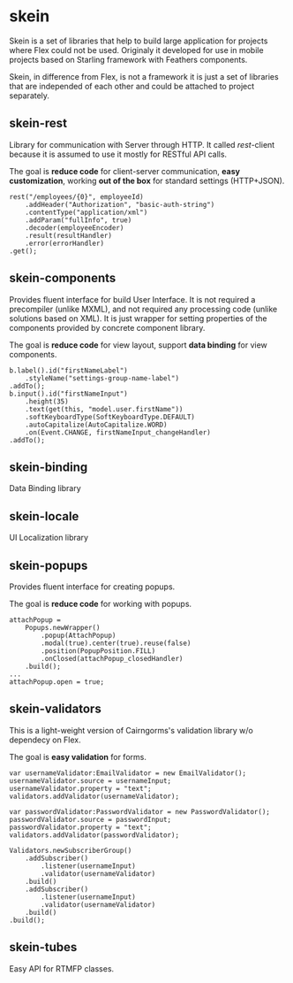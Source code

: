 skein
=====

Skein is a set of libraries that help to build large application for projects where Flex could not be used. Originaly it  developed for use in mobile projects based on Starling framework with Feathers components.

Skein, in difference from Flex, is not a framework it is just a set of libraries that are independed of each other and could be attached to project separately.

skein-rest
----

Library for communication with Server through HTTP. It called _rest_-client because it is assumed to use it mostly for RESTful  API calls.

The goal is **reduce code** for client-server communication, **easy customization**, working **out of the box** for standard settings (HTTP+JSON).

```as3
rest("/employees/{0}", employeeId)
    .addHeader("Authorization", "basic-auth-string") 
    .contentType("application/xml") 
    .addParam("fullInfo", true)
    .decoder(employeeEncoder) 
    .result(resultHandler) 
    .error(errorHandler) 
.get();
```

skein-components
----
Provides fluent interface for build User Interface. It is not required a precompiler (unlike MXML), and not required any processing code (unlike solutions based on XML). It is just wrapper for setting properties of the components provided by concrete component library.

The goal is **reduce code** for view layout, support **data binding** for view components.

```as3
b.label().id("firstNameLabel")
    .styleName("settings-group-name-label")
.addTo();
b.input().id("firstNameInput")
    .height(35)
    .text(get(this, "model.user.firstName"))
    .softKeyboardType(SoftKeyboardType.DEFAULT)
    .autoCapitalize(AutoCapitalize.WORD)
    .on(Event.CHANGE, firstNameInput_changeHandler)
.addTo();
```

skein-binding
----
Data Binding library


skein-locale
----
UI Localization library

skein-popups
----
Provides fluent interface for creating popups. 

The goal is **reduce code** for working with popups.

```as3
attachPopup =
    Popups.newWrapper()
        .popup(AttachPopup)
        .modal(true).center(true).reuse(false)
        .position(PopupPosition.FILL)
        .onClosed(attachPopup_closedHandler)
    .build();
...
attachPopup.open = true;
```

skein-validators
----
This is a light-weight version of Cairngorms's validation library w/o dependecy on Flex.

The goal is **easy validation** for forms.

```as3
var usernameValidator:EmailValidator = new EmailValidator();
usernameValidator.source = usernameInput;
usernameValidator.property = "text";
validators.addValidator(usernameValidator);

var passwordValidator:PasswordValidator = new PasswordValidator();
passwordValidator.source = passwordInput;
passwordValidator.property = "text";
validators.addValidator(passwordValidator);

Validators.newSubscriberGroup()
    .addSubscriber()
        .listener(usernameInput)
        .validator(usernameValidator)
    .build()
    .addSubscriber()
        .listener(usernameInput)
        .validator(usernameValidator)
    .build()
.build();
```

skein-tubes
----
Easy API for RTMFP classes.
